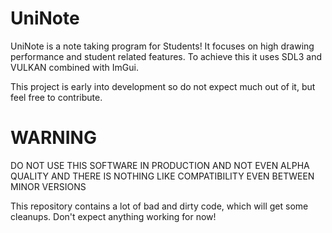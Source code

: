 # UniNote
UniNote is a note taking program for Students!
It focuses on high drawing performance and student related features.
To achieve this it uses SDL3 and VULKAN combined with ImGui.

This project is early into development so do not expect much out of it, but feel free to contribute.

# WARNING
DO NOT USE THIS SOFTWARE IN PRODUCTION AND NOT EVEN ALPHA QUALITY
AND THERE IS NOTHING LIKE COMPATIBILITY EVEN BETWEEN MINOR VERSIONS

This repository contains a lot of bad and dirty code, which will get some cleanups. Don't expect anything working for now!
